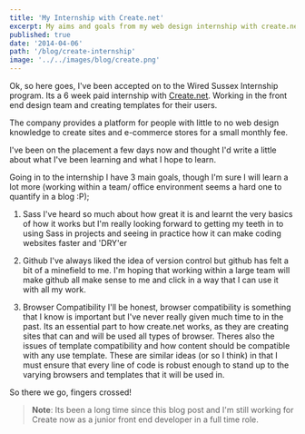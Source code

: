 ```yaml
---
title: 'My Internship with Create.net'
excerpt: My aims and goals from my web design internship with create.net
published: true
date: '2014-04-06'
path: '/blog/create-internship'
image: '../../images/blog/create.png'
---
```


Ok, so here goes, I've been accepted on to the Wired Sussex Internship program. Its a 6 week paid internship with [Create.net](https://www.create.net/). Working in the front end design team and creating templates for their users.

The company provides a platform for people with little to no web design knowledge to create sites and e-commerce stores for a small monthly fee.

I've been on the placement a few days now and thought I'd write a little about what I've been learning and what I hope to learn.

Going in to the internship I have 3 main goals, though I'm sure I will learn a lot more (working within a team/ office environment seems a hard one to quantify in a blog :P);

1. Sass
   I've heard so much about how great it is and learnt the very basics of how it works but I'm really looking forward to getting my teeth in to using Sass in projects and seeing in practice how it can make coding websites faster and 'DRY'er

2. Github
   I've always liked the idea of version control but github has felt a bit of a minefield to me. I'm hoping that working within a large team will make github all make sense to me and click in a way that I can use it with all my work.

3. Browser Compatibility
   I'll be honest, browser compatibility is something that I know is important but I've never really given much time to in the past. Its an essential part to how create.net works, as they are creating sites that can and will be used all types of browser.
   Theres also the issues of template compatibility and how content should be compatible with any use template. These are similar ideas (or so I think) in that I must ensure that every line of code is robust enough to stand up to the varying browsers and templates that it will be used in.

So there we go, fingers crossed!

> **Note**: Its been a long time since this blog post and I'm still working for Create now as a junior front end developer in a full time role.
